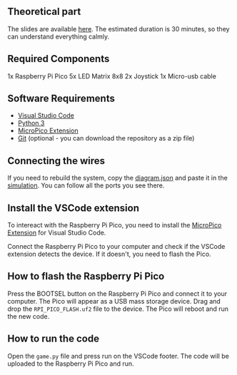 ## Theoretical part

The slides are available [here](https://workshop-pong-niaefeup.netlify.app/#1). 
The estimated duration is 30 minutes, so they can understand everything calmly.

## Required Components

1x Raspberry Pi Pico
5x LED Matrix 8x8
2x Joystick 
1x Micro-usb cable

## Software Requirements

- [Visual Studio Code](https://code.visualstudio.com/)
- [Python 3](https://www.python.org/downloads/)
- [MicroPico Extension](https://marketplace.visualstudio.com/items?itemName=paulober.pico-w-go)
- [Git](https://git-scm.com/downloads) (optional - you can download the repository as a zip file)

## Connecting the wires

If you need to rebuild the system, copy the [diagram.json](diagram.json) and paste it in the [simulation](https://wokwi.com/projects/new/pi-pico). You can follow all the ports you see there.

## Install the VSCode extension

To intereact with the Raspberry Pi Pico, you need to install the [MicroPico Extension](https://marketplace.visualstudio.com/items?itemName=paulober.pico-w-go) for Visual Studio Code.

Connect the Raspberry Pi Pico to your computer and check if the VSCode extension detects the device. If it doesn't, you need to flash the Pico.

## How to flash the Raspberry Pi Pico

Press the BOOTSEL button on the Raspberry Pi Pico and connect it to your computer. The Pico will appear as a USB mass storage device. Drag and drop the `RPI_PICO_FLASH.uf2` file to the device. The Pico will reboot and run the new code.

## How to run the code

Open the `game.py` file and press run on the VSCode footer. The code will be uploaded to the Raspberry Pi Pico and run.
